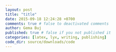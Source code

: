 ```yaml
---
layout: post
title: "title"
date: 2015-09-18 12:24:28 +0700
comments: true # false to deactivated comments
author: Gema Buj
published: true # false if you not published it 
categories: [latex, lyx, writing, publishing]
code_dir: source/downloads/code
---
```

